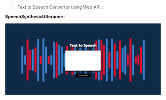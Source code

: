 > Text to Speech Converter using Web API : 
   
   **SpeechSynthesisUtterance** :

   ![alt text](image.png)